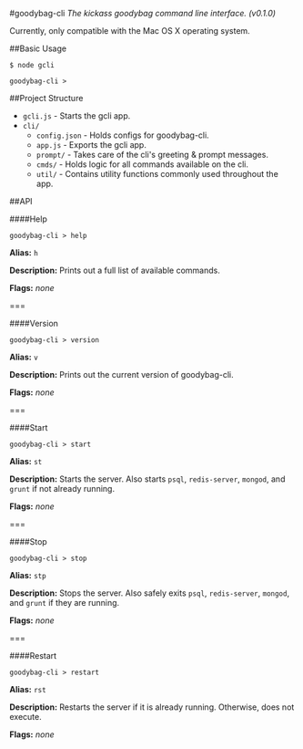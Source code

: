 #goodybag-cli
*The kickass goodybag command line interface. (v0.1.0)*

Currently, only compatible with the Mac OS X operating system.

##Basic Usage

```
$ node gcli

goodybag-cli >
```

##Project Structure

* `gcli.js` - Starts the gcli app.
* `cli/`
  * `config.json` - Holds configs for goodybag-cli.
  * `app.js` - Exports the gcli app.
  * `prompt/` - Takes care of the cli's greeting & prompt messages.
  * `cmds/` - Holds logic for all commands available on the cli.
  * `util/` - Contains utility functions commonly used throughout the app.

##API

####Help
```
goodybag-cli > help
```

**Alias:** `h`

**Description:** Prints out a full list of available commands.

**Flags:** *none*

===

####Version
```
goodybag-cli > version
```

**Alias:** `v`

**Description:** Prints out the current version of goodybag-cli.

**Flags:** *none*

===

####Start
```
goodybag-cli > start
```

**Alias:** `st`

**Description:** Starts the server. Also starts `psql`, `redis-server`, `mongod`, and `grunt` if not already running.

**Flags:** *none*

===

####Stop
```
goodybag-cli > stop
```

**Alias:** `stp`

**Description:** Stops the server. Also safely exits `psql`, `redis-server`, `mongod`, and `grunt` if they are running.

**Flags:** *none*

===

####Restart
```
goodybag-cli > restart
```

**Alias:** `rst`

**Description:** Restarts the server if it is already running. Otherwise, does not execute.

**Flags:** *none*
